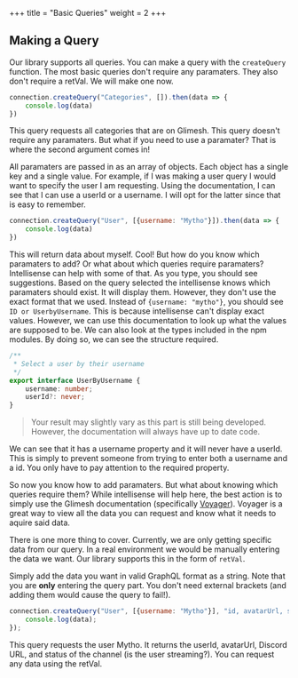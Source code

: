 +++
title = "Basic Queries"
weight = 2
+++

## Making a Query

Our library supports all queries. You can make a query with the `createQuery` function. The most basic queries don't require any paramaters. They also don't require a retVal. We will make one now.

```js
connection.createQuery("Categories", []).then(data => {
    console.log(data)
})
```

This query requests all categories that are on Glimesh. This query doesn't require any paramaters. But what if you need to use a paramater? That is where the second argument comes in!

All paramaters are passed in as an array of objects. Each object has a single key and a single value. For example, if I was making a user query I would want to specify the user I am requesting. Using the documentation, I can see that I can use a userId or a username. I will opt for the latter since that is easy to remember.

```js
connection.createQuery("User", [{username: "Mytho"}]).then(data => {
    console.log(data)
})
```

This will return data about myself. Cool! But how do you know which paramaters to add? Or what about which queries require paramaters? Intellisense can help with some of that. As you type, you should see suggestions. Based on the query selected the intellisense knows which paramaters should exist. It will display them. However, they don't use the exact format that we used. Instead of `{username: "mytho"}`, you should see `ID or UserbyUsername`. This is because intellisense can't display exact values. However, we can use this documentation to look up what the values are supposed to be. We can also look at the types included in the npm modules. By doing so, we can see the structure required.

```ts
/**
 * Select a user by their username
 */
export interface UserByUsername {
    username: number;
    userId?: never;
}
```
>Your result may slightly vary as this part is still being developed. However, the documentation will always have up to date code.

We can see that it has a username property and it will never have a userId. This is simply to prevent someone from trying to enter both a username and a id. You only have to pay attention to the required property.

So now you know how to add paramaters. But what about knowing which queries require them? While intellisense will help here, the best action is to simply use the Glimesh documentation (specifically [Voyager](https://glimesh.github.io/api-docs/docs/api/voyager/)). Voyager is a great way to view all the data you can request and know what it needs to aquire said data.

There is one more thing to cover. Currently, we are only getting specific data from our query. In a real environment we would be manually entering the data we want. Our library supports this in the form of `retVal`.

Simply add the data you want in valid GraphQL format as a string. Note that you are **only** entering the query part. You don't need external brackets (and adding them would cause the query to fail!).

```js
connection.createQuery("User", [{username: "Mytho"}], "id, avatarUrl, socialDiscord, channel {status}").then(data => {
    console.log(data);
});
```
This query requests the user Mytho. It returns the userId, avatarUrl, Discord URL, and status of the channel (is the user streaming?). You can request any data using the retVal. 